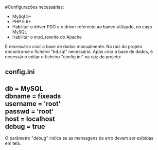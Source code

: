#Configurações necessárias:

- MySql 5+
- PHP 5.6+
- Habilitar o driver PDO e o driver referente ao banco utilizado, no caso MySQL
- Habilitar o mod_rewrite do Apache

É necessário criar a base de dados manualmente.
Na raiz do projeto encontra-se o ficheiro "bd.sql" necessário.
Após criar a base de dados, é necessário editar o ficheiro "config.ini" na raiz do projeto:

config.ini
-------------------
db = MySQL<br/>
dbname = fixeads<br/>
username = 'root'<br/>
passwd = 'root'<br/>
host = localhost<br/>
debug = true<br/>
-------------------

O parâmetro "debug" indica se as mensagens de erro devem ser exibidas em tela.
